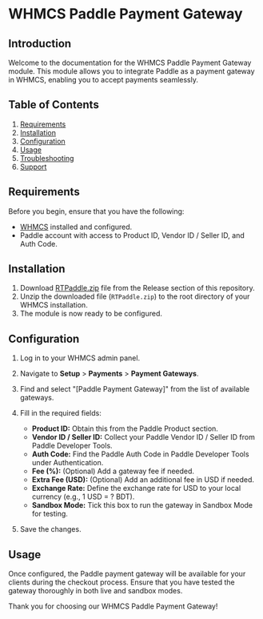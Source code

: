 # WHMCS Paddle Payment Gateway

## Introduction

Welcome to the documentation for the WHMCS Paddle Payment Gateway module. This module allows you to integrate Paddle as a payment gateway in WHMCS, enabling you to accept payments seamlessly.

## Table of Contents

1. [Requirements](#requirements)
2. [Installation](#installation)
3. [Configuration](#configuration)
4. [Usage](#usage)
5. [Troubleshooting](#troubleshooting)
6. [Support](#support)

## Requirements

Before you begin, ensure that you have the following:

- [WHMCS](https://www.whmcs.com/) installed and configured.
- Paddle account with access to Product ID, Vendor ID / Seller ID, and Auth Code.

## Installation
1. Download [RTPaddle.zip](https://github.com/rtraselbd/PaddleWHMCS/releases/download/v1.0.0/RTPaddle.zip) file from the Release section of this repository.
2. Unzip the downloaded file (`RTPaddle.zip`) to the root directory of your WHMCS installation.
3. The module is now ready to be configured.

## Configuration

1. Log in to your WHMCS admin panel.
2. Navigate to **Setup** > **Payments** > **Payment Gateways**.
3. Find and select "[Paddle Payment Gateway]" from the list of available gateways.
4. Fill in the required fields:

   - **Product ID:** Obtain this from the Paddle Product section.
   - **Vendor ID / Seller ID:** Collect your Paddle Vendor ID / Seller ID from Paddle Developer Tools.
   - **Auth Code:** Find the Paddle Auth Code in Paddle Developer Tools under Authentication.
   - **Fee (%):** (Optional) Add a gateway fee if needed.
   - **Extra Fee (USD):** (Optional) Add an additional fee in USD if needed.
   - **Exchange Rate:** Define the exchange rate for USD to your local currency (e.g., 1 USD = ? BDT).
   - **Sandbox Mode:** Tick this box to run the gateway in Sandbox Mode for testing.

5. Save the changes.

## Usage

Once configured, the Paddle payment gateway will be available for your clients during the checkout process. Ensure that you have tested the gateway thoroughly in both live and sandbox modes.

Thank you for choosing our WHMCS Paddle Payment Gateway!